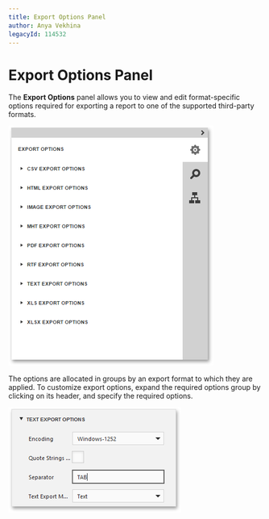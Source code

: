 ```yaml
---
title: Export Options Panel
author: Anya Vekhina
legacyId: 114532
---
```

# Export Options Panel
The **Export Options** panel allows you to view and edit format-specific options required for exporting a report to one of the supported third-party formats.

![web-designer-document-preview-export-options-panel](../../../images/img125919.png)

The options are allocated in groups by an export format to which they are applied. To customize export options, expand the required options group by clicking on its header, and specify the required options.

![web-report-designer-preview-export-options](../../../images/img24656.png)